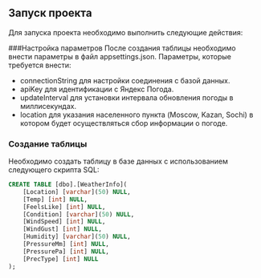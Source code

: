 ## Запуск проекта
Для запуска проекта необходимо выполнить следующие действия:

###Настройка параметров
После создания таблицы необходимо внести параметры в файл appsettings.json. Параметры, которые требуется внести:
- connectionString для настройки соединения с базой данных.
- apiKey для идентификации с Яндекс Погода.
- updateInterval для установки интервала обновления погоды в миллисекундах.
- location для указания населенного пункта (Moscow, Kazan, Sochi) в котором будет осуществляться сбор информации о погоде.

### Создание таблицы
Необходимо создать таблицу в базе данных с использованием следующего скрипта SQL:

```sql
CREATE TABLE [dbo].[WeatherInfo](
    [Location] [varchar](50) NULL,
    [Temp] [int] NULL,
    [FeelsLike] [int] NULL,
    [Condition] [varchar](50) NULL,
    [WindSpeed] [int] NULL,
    [WindGust] [int] NULL,
    [Humidity] [varchar](50) NULL,
    [PressureMm] [int] NULL,
    [PressurePa] [int] NULL,
    [PrecType] [int] NULL
);



